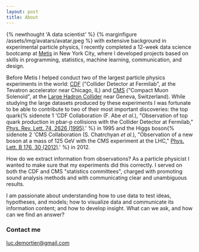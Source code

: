 ```yaml
---
layout: post
title: About
---
```


{% newthought 'A data scientist' %} {% marginfigure /assets/img/avatars/avatar.jpeg %} with extensive background in experimental particle physics, I recently completed a 12-week data science bootcamp at [Metis](http://www.thisismetis.com/) in New York City, where I developed projects based on skills in programming, statistics, machine learning, communication, and design.

Before Metis I helped conduct two of the largest particle physics experiments in the world: [CDF](http://www-cdf.fnal.gov/) ("Collider Detector at Fermilab", at the Tevatron accelerator near Chicago, IL) and [CMS](http://cms.web.cern.ch/org/cms-public) ("Compact Muon Solenoid", at the [Large Hadron Collider](http://home.web.cern.ch/topics/large-hadron-collider) near Geneva, Switzerland). While studying the large datasets produced by these experiments I was fortunate to be able to contribute to two of their most important discoveries: the top quark{% sidenote 1 'CDF Collaboration (F. Abe *et al.*), "Observation of top quark production in pbar-p collisions with the Collider Detector at Fermilab," [Phys. Rev. Lett. 74, 2626 (1995)](http://dx.doi.org/10.1103/PhysRevLett.74.2626).' %} in 1995 and the Higgs boson{% sidenote 2 'CMS Collaboration (S. Chatrchyan *et al.*), "Observation of a new boson at a mass of 125 GeV with the CMS experiment at the LHC," [Phys. Lett. B 176, 30 (2012)](http://dx.doi.org/10.1016/j.physletb.2012.08.021).' %} in 2012.

How do we extract information from observations?  As a particle physicist I wanted to make sure that my experiments did this correctly. I served on both the CDF and CMS "statistics committees", charged with promoting sound analysis methods and with communicating clear and unambiguous results.

I am passionate about understanding how to use data to test ideas, hypotheses, and models; how to visualize data and communicate its information content; and how to develop insight.  What can we ask, and how can we find an answer?

### Contact me
luc.demortier@gmail.com